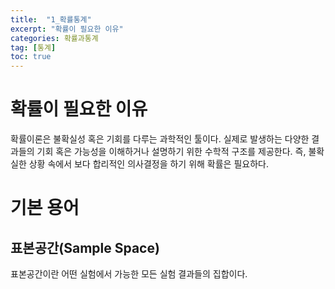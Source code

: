 ```yaml
---
title:  "1_확률통계"
excerpt: "확률이 필요한 이유"
categories: 확률과통계
tag: [통계]
toc: true
---
```


# 확률이 필요한 이유

확률이론은 불확실성 혹은 기회를 다루는 과학적인 툴이다. 실제로 발생하는 다양한 결과들의 기회 혹은 가능성을 이해하거나 설명하기 위한 수학적 구조를 제공한다. 즉, 불확실한 상황 속에서 보다 합리적인 의사결정을 하기 위해 확률은 필요하다. 

# 기본 용어
## 표본공간(Sample Space)

표본공간이란 어떤 실험에서 가능한 모든 실험 결과들의 집합이다.